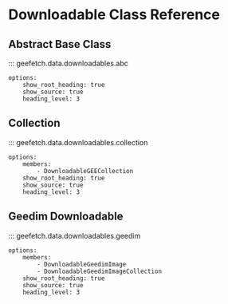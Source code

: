 # Downloadable Class Reference

## Abstract Base Class

::: geefetch.data.downloadables.abc

    options:
        show_root_heading: true
        show_source: true
        heading_level: 3

## Collection

::: geefetch.data.downloadables.collection

    options:
        members:
            - DownloadableGEECollection
        show_root_heading: true
        show_source: true
        heading_level: 3

## Geedim Downloadable

::: geefetch.data.downloadables.geedim

    options:
        members:
            - DownloadableGeedimImage
            - DownloadableGeedimImageCollection
        show_root_heading: true
        show_source: true
        heading_level: 3
